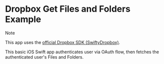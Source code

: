 # Dropbox Get Files and Folders Example

> [!NOTE]
> This app uses the [official Dropbox SDK (SwiftyDropbox)](https://github.com/dropbox/SwiftyDropbox).

This basic iOS Swift app authenticates user via OAuth flow, then fetches the authenticated user's Files and Folders.
